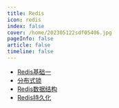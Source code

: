 ```yaml
---
title: Redis
icon: redis 
index: false
cover: /home/202305122sdf05406.jpg
pageInfo: false
article: false
timeline: false
---
```


- <HopeIcon icon="page"/> [Redis基础一](0redis.md)
- <HopeIcon icon="page"/> [分布式锁](2lock.md)
- <HopeIcon icon="page"/> [Redis数据结构](3redisdatastructures.md)
- <HopeIcon icon="page"/> [Redis持久化](4redispersistence.md)

